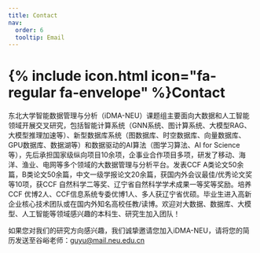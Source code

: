```yaml
---
title: Contact
nav:
  order: 6
  tooltip: Email
---
```


# {% include icon.html icon="fa-regular fa-envelope" %}Contact

东北大学智能数据管理与分析（iDMA-NEU）课题组主要面向大数据和人工智能领域开展交叉研究，包括智能计算系统（GNN系统、图计算系统、大模型RAG、大模型推理加速等）、新型数据库系统（图数据库、时空数据库、向量数据库、GPU数据库、数据湖等）和数据驱动的AI算法（图学习算法、AI for Science等），先后承担国家级纵向项目10余项，企事业合作项目多项，研发了移动、海洋、渔业、电网等多个领域的大数据管理与分析平台。发表CCF A类论文50余篇，B类论文50余篇，中文一级学报论文20余篇，获国内外会议最佳/优秀论文奖等10项，获CCF 自然科学二等奖、辽宁省自然科学学术成果一等奖等奖励。培养CCF 优博2人、CCF信息系统专委优博1人、多人获辽宁省优硕。毕业生进入高新企业核心技术团队或在国内外知名高校任教/读博。欢迎对大数据、数据库、大模型、人工智能等领域感兴趣的本科生、研究生加入团队！

如果您对我们的研究方向感兴趣，我们诚挚邀请您加入iDMA-NEU，请将您的简历发送至谷峪老师：guyu@mail.neu.edu.cn
